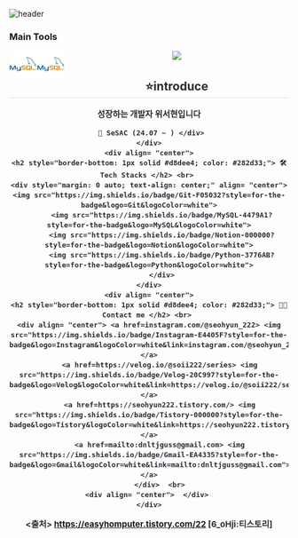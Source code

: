 
![header](https://capsule-render.vercel.app/api?type=waving&color=timeGradient&text=Welcome%20to%20Jiho's%20GitHub%20👋&animation=twinkling&fontSize=35&fontAlignY=40&fontAlign=70&height=250)


### Main Tools
<div width="100%">
  <img align="left" src="https://raw.githubusercontent.com/ydmins/YdMinS/main/icons/mysql.png" alt="mysql" height="50px"/>
  <img align="left" src="https://raw.githubusercontent.com/ydmins/YdMinS/main/icons/mysql.png" alt="Python" height="50px"/>

<div align= "center">
    <img src="https://capsule-render.vercel.app/api?type=waving&color=0:008f5f,100:90d5cd&height=180&text=SeoHyun's%20GitHub&animation=blinking&fontColor=2e5249&fontSize=60" />
    </div>
    <div align= "center"> 
    <h2 style="border-bottom: 1px solid #d8dee4; color: #282d33;"> ⭐introduce </h2>  
    <div style="font-weight: 700; font-size: 15px; text-align: center; color: #282d33;"> 성장하는 개발자 위서현입니다</li></li>
      
      🌱 SeSAC (24.07 ~ ) </div> 
    </div>
    <div align= "center">
    <h2 style="border-bottom: 1px solid #d8dee4; color: #282d33;"> 🛠️ Tech Stacks </h2> <br> 
    <div style="margin: 0 auto; text-align: center;" align= "center"> <img src="https://img.shields.io/badge/Git-F05032?style=for-the-badge&logo=Git&logoColor=white">
          <img src="https://img.shields.io/badge/MySQL-4479A1?style=for-the-badge&logo=MySQL&logoColor=white">
          <img src="https://img.shields.io/badge/Notion-000000?style=for-the-badge&logo=Notion&logoColor=white">
          <img src="https://img.shields.io/badge/Python-3776AB?style=for-the-badge&logo=Python&logoColor=white">
          </div>
    </div>
    <div align= "center">
    <h2 style="border-bottom: 1px solid #d8dee4; color: #282d33;"> 🧑‍💻 Contact me </h2> <br> 
    <div align= "center"> <a href=instagram.com/@seohyun_222> <img src="https://img.shields.io/badge/Instagram-E4405F?style=for-the-badge&logo=Instagram&logoColor=white&link=instagram.com/@seohyun_222"> </a>
         <a href=https://velog.io/@soii222/series> <img src="https://img.shields.io/badge/Velog-20C997?style=for-the-badge&logo=Velog&logoColor=white&link=https://velog.io/@soii222/series"> </a>
         <a href=https://seohyun222.tistory.com/> <img src="https://img.shields.io/badge/Tistory-000000?style=for-the-badge&logo=Tistory&logoColor=white&link=https://seohyun222.tistory.com/"> </a>
         <a href=mailto:dnltjguss@gmail.com> <img src="https://img.shields.io/badge/Gmail-EA4335?style=for-the-badge&logo=Gmail&logoColor=white&link=mailto:dnltjguss@gmail.com"> </a>
          </div>  <br> 
    <div align= "center">  </div> 
    </div>

<출처> https://easyhomputer.tistory.com/22 [6_oHji:티스토리]
